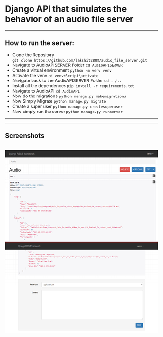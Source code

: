 # Django API that simulates the behavior of an audio file server
<hr>


## How to run the server:
- Clone the Repository<br>
`git clone https://github.com/lakshit2808/audio_file_server.git`
- Navigate to AudioAPISERVER Folder `cd AudioAPISERVER`
- Create a virtual environment `python -m venv venv`
- Activate the venv `cd venv\Script\activate`
- Navigate back to the AudioAPISERVER Folder `cd ../..`
- Install all the dependences `pip install -r requirements.txt`
- Navigate to AudioAPI `cd AudioAPI`
- Now do the migrations `python manage.py makemigrations`
- Now Simply Migrate `python manage.py migrate`
- Create a super user  `python manage.py createsuperuser`
- Now simply run the server `python manage.py runserver`
<hr>
<hr>

## Screenshots
<br>
<img src="DEMO_IMG\CAPTURE.png"  height="300">
<img src="DEMO_IMG\CAPTURE2.png"  height="300">
